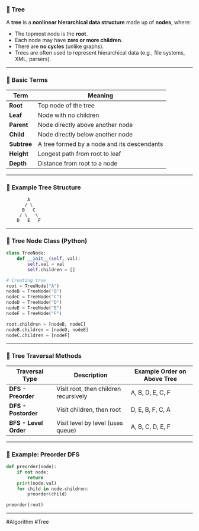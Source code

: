 ### 🔹 Tree

A **tree** is a **nonlinear hierarchical data structure** made up of **nodes**, where:

* The topmost node is the **root**.
* Each node may have **zero or more children**.
* There are **no cycles** (unlike graphs).
* Trees are often used to represent hierarchical data (e.g., file systems, XML, parsers).

---

### 🔸 Basic Terms

| Term        | Meaning                                     |
| ----------- | ------------------------------------------- |
| **Root**    | Top node of the tree                        |
| **Leaf**    | Node with no children                       |
| **Parent**  | Node directly above another node            |
| **Child**   | Node directly below another node            |
| **Subtree** | A tree formed by a node and its descendants |
| **Height**  | Longest path from root to leaf              |
| **Depth**   | Distance from root to a node                |

---

### 🔹 Example Tree Structure

```
        A
       / \
      B   C
     / \   \
    D   E   F
```

---

### 🔸 Tree Node Class (Python)

```python
class TreeNode:
    def __init__(self, val):
        self.val = val
        self.children = []

# Creating tree
root = TreeNode("A")
nodeB = TreeNode("B")
nodeC = TreeNode("C")
nodeD = TreeNode("D")
nodeE = TreeNode("E")
nodeF = TreeNode("F")

root.children = [nodeB, nodeC]
nodeB.children = [nodeD, nodeE]
nodeC.children = [nodeF]
```

---

### 🔹 Tree Traversal Methods

| Traversal Type        | Description                           | Example Order on Above Tree |
| --------------------- | ------------------------------------- | --------------------------- |
| **DFS - Preorder**    | Visit root, then children recursively | A, B, D, E, C, F            |
| **DFS - Postorder**   | Visit children, then root             | D, E, B, F, C, A            |
| **BFS - Level Order** | Visit level by level (uses queue)     | A, B, C, D, E, F            |

---

### 🔸 Example: Preorder DFS

```python
def preorder(node):
    if not node:
        return
    print(node.val)
    for child in node.children:
        preorder(child)

preorder(root)
```

---

#Algorithm #Tree